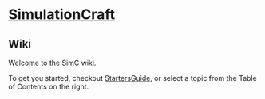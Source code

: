 # [SimulationCraft](http://www.simulationcraft.org/)
## Wiki
Welcome to the SimC wiki.

To get you started, checkout [StartersGuide](StartersGuide), or select a topic from the Table of Contents on the right.

